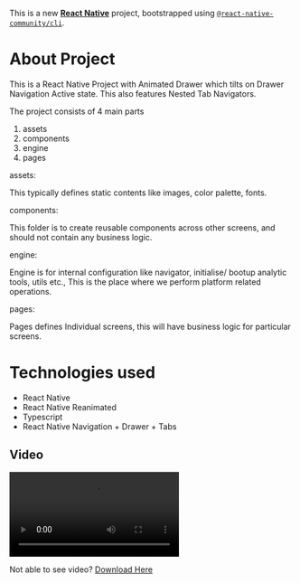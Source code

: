 This is a new [**React Native**](https://reactnative.dev) project, bootstrapped using [`@react-native-community/cli`](https://github.com/react-native-community/cli).

# About Project

This is a React Native Project with Animated Drawer which tilts on Drawer Navigation Active state. This also features Nested Tab Navigators.

The project consists of 4 main parts

1. assets
2. components
3. engine
4. pages

assets:

This typically defines static contents like images, color palette, fonts.

components:

This folder is to create reusable components across other screens, and should not contain any business logic.

engine:

Engine is for internal configuration like navigator, initialise/ bootup analytic tools, utils etc., This is the place where we perform platform related operations.

pages:

Pages defines Individual screens, this will have business logic for particular screens.

# Technologies used

- React Native
- React Native Reanimated
- Typescript
- React Native Navigation + Drawer + Tabs

## Video

<p>
<video src="https://github.com/HarshithDev/AnimatedDrawer/blob/main/src/assets/Screen%20Recording%202025-01-18%20at%2010.32.18%20AM.mov">
</p>

<p>Not able to see video? <a href="https://github.com/HarshithDev/AnimatedDrawer/raw/refs/heads/main/src/assets/Screen%20Recording%202025-01-18%20at%2010.32.18%20AM.mov">Download Here</a></p>
